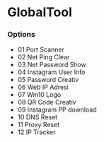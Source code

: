 # GlobalTool
### **Options**
- 01  Port Scanner
- 02  Net Ping Clear
- 03  Net Password Show
- 04  Instagram User İnfo
- 05  Password Creativ
- 06  Web IP Adresi
- 07  Win10 Logo
- 08  QR Code Creativ
- 09  Instagram PP download
- 10 DNS Reset
- 11 Proxy Reset
- 12 IP Tracker

